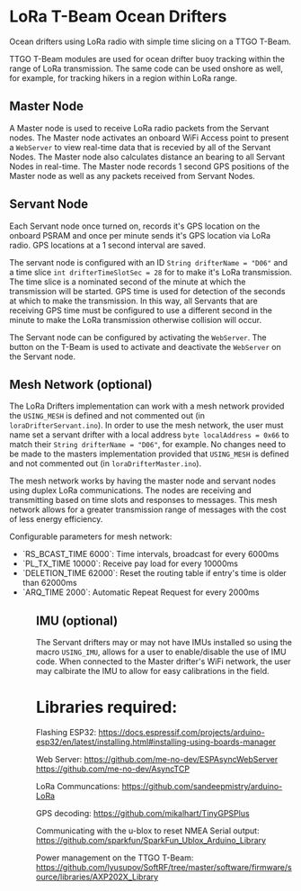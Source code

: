 # LoRa T-Beam Ocean Drifters
Ocean drifters using LoRa radio with simple time slicing on a TTGO T-Beam.

TTGO T-Beam modules are used for ocean drifter buoy tracking within the range of
LoRa transmission. The same code can be used onshore as well, for example, for tracking
hikers in a region within LoRa range.

## Master Node
A Master node is used to receive LoRa radio packets from the Servant nodes. The
Master node activates an onboard WiFi Access point to present a `WebServer` to view real-time
data that is recevied by all of the Servant Nodes. The Master node also calculates
distance an bearing to all Servant Nodes in real-time.
The Master node records 1 second GPS positions of the Master node as well as any
packets received from Servant Nodes.

## Servant Node
Each Servant node once turned on, records it's GPS location on the onboard PSRAM
and once per minute sends it's GPS location via LoRa radio. GPS locations at a 1
second interval are saved.

The servant node is configured with an ID `String drifterName = "D06"` and a time slice
`int drifterTimeSlotSec = 28` for to make it's LoRa transmission.
The time slice is a nominated second of the minute at which the transmission will be
started.  GPS time is used for detection of the seconds at which to make the transmission.
In this way, all Servants that are receiving GPS time must be configured to use a
different second in the minute to make the LoRa transmission otherwise collision will occur.

The Servant node can be configured by activating the `WebServer`. The button on the T-Beam is
used to activate and deactivate the `WebServer` on the Servant node.

## Mesh Network (optional)
The LoRa Drifters implementation can work with a mesh network provided the `USING_MESH` is defined
and not commented out (in `loraDrifterServant.ino`). In order to use the mesh network, the user
must name set a servant drifter with a local address `byte localAddress = 0x66` to match their
`String drifterName = "D06"`, for example. No changes need to be made to the masters implementation
provided that `USING_MESH` is defined and not commented out (in `loraDrifterMaster.ino`).

The mesh network works by having the master node and servant nodes using duplex LoRa communications.
The nodes are receiving and transmitting based on time slots and responses to messages. This mesh
network allows for a greater transmission range of messages with the cost of less energy efficiency.

Configurable parameters for mesh network:
<ul>
    <li>`RS_BCAST_TIME 6000`: Time intervals, broadcast for every 6000ms</li>
    <li>`PL_TX_TIME 10000`: Receive pay load for every 10000ms</li>
    <li>`DELETION_TIME 62000`: Reset the routing table if entry's time is older than 62000ms</li>
    <li>`ARQ_TIME 2000`: Automatic Repeat Request for every 2000ms</li>
<ul>

## IMU (optional)
The Servant drifters may or may not have IMUs installed so using the macro `USING_IMU`, allows for a
user to enable/disable the use of IMU code. When connected to the Master drifter's WiFi network, the
user may calbirate the IMU to allow for easy calibrations in the field.

# Libraries required:
Flashing ESP32:
https://docs.espressif.com/projects/arduino-esp32/en/latest/installing.html#installing-using-boards-manager

Web Server:
https://github.com/me-no-dev/ESPAsyncWebServer
https://github.com/me-no-dev/AsyncTCP

LoRa Communcations:
https://github.com/sandeepmistry/arduino-LoRa

GPS decoding:
https://github.com/mikalhart/TinyGPSPlus

Communicating with the u-blox to reset NMEA Serial output:
https://github.com/sparkfun/SparkFun_Ublox_Arduino_Library

Power management on the TTGO T-Beam:
https://github.com/lyusupov/SoftRF/tree/master/software/firmware/source/libraries/AXP202X_Library